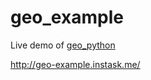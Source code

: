 # geo_example


Live demo of [geo_python](https://github.com/JerryLeooo/geo_python)


http://geo-example.instask.me/
